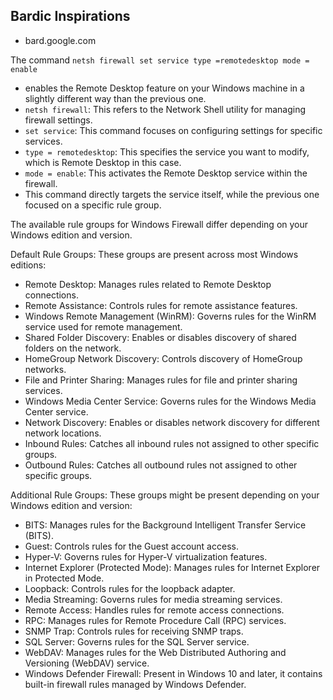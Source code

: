 

## Bardic Inspirations 
- bard.google.com


The command `netsh firewall set service type =remotedesktop mode = enable` 
- enables the Remote Desktop feature on your Windows machine in a slightly different way than the previous one. 
- `netsh firewall`: This refers to the Network Shell utility for managing firewall settings.
- `set service`: This command focuses on configuring settings for specific services.
- `type = remotedesktop`: This specifies the service you want to modify, which is Remote Desktop in this case.
- `mode = enable`: This activates the Remote Desktop service within the firewall.
- This command directly targets the service itself, while the previous one focused on a specific rule group.


The available rule groups for Windows Firewall differ depending on your Windows edition and version.

Default Rule Groups: These groups are present across most Windows editions:

- Remote Desktop: Manages rules related to Remote Desktop connections. 
- Remote Assistance: Controls rules for remote assistance features. 
- Windows Remote Management (WinRM): Governs rules for the WinRM service used for remote management. 
- Shared Folder Discovery: Enables or disables discovery of shared folders on the network. 
- HomeGroup Network Discovery: Controls discovery of HomeGroup networks. 
- File and Printer Sharing: Manages rules for file and printer sharing services. 
- Windows Media Center Service: Governs rules for the Windows Media Center service. 
- Network Discovery: Enables or disables network discovery for different network locations. 
- Inbound Rules: Catches all inbound rules not assigned to other specific groups. 
- Outbound Rules: Catches all outbound rules not assigned to other specific groups.

Additional Rule Groups: These groups might be present depending on your Windows edition and version:

- BITS: Manages rules for the Background Intelligent Transfer Service (BITS). 
- Guest: Controls rules for the Guest account access. 
- Hyper-V: Governs rules for Hyper-V virtualization features. 
- Internet Explorer (Protected Mode): Manages rules for Internet Explorer in Protected Mode. 
- Loopback: Controls rules for the loopback adapter. 
- Media Streaming: Governs rules for media streaming services. 
- Remote Access: Handles rules for remote access connections. 
- RPC: Manages rules for Remote Procedure Call (RPC) services. 
- SNMP Trap: Controls rules for receiving SNMP traps. 
- SQL Server: Governs rules for the SQL Server service. 
- WebDAV: Manages rules for the Web Distributed Authoring and Versioning (WebDAV) service. 
- Windows Defender Firewall: Present in Windows 10 and later, it contains built-in firewall rules managed by Windows Defender.